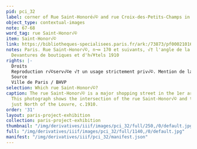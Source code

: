 ```yaml
---
pid: pci_32
label: corner of Rue Saint-Honoré√© and rue Croix-des-Petits-Champs in 1910
object_type: contextual-images
note: 67-68
word_tag: rue Saint-Honor√©
item: Saint-Honor√©
link: https://bibliotheques-specialisees.paris.fr/ark:/73873/pf0002101637/0002
notes: Paris. Rue Saint-Honor√©, n¬∞ 170 et suivants, √† l'angle de la rue Croix-des-Petits-Champs.
  Devantures de boutiques et d'h√¥tels 1910
rights: |-
  Droits
  Reproduction r√©serv√©e √† un usage strictement priv√©. Mention de la source obligatoire.
  Source
  Ville de Paris / BHVP
selection: Which rue Saint-Honor√©?
caption: The rue Saint-Honor√© is a major shopping street in the 1er arrondisement.
  This photograph shows the intersection of the rue Saint-Honor√© and the rue Croix-des-Petits-Champs,
  just North of the Louvre, c.1910.
order: '31'
layout: paris-project-exhibition
collection: paris-project-exhibition
thumbnail: "/img/derivatives/iiif/images/pci_32/full/250,/0/default.jpg"
full: "/img/derivatives/iiif/images/pci_32/full/1140,/0/default.jpg"
manifest: "/img/derivatives/iiif/pci_32/manifest.json"
---
```

